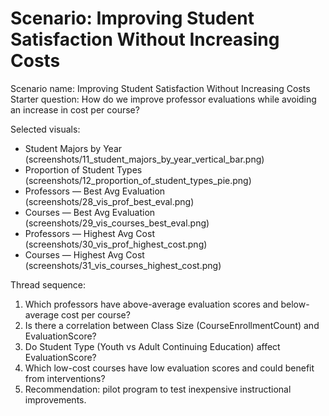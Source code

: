 # Scenario: Improving Student Satisfaction Without Increasing Costs

Scenario name: Improving Student Satisfaction Without Increasing Costs
Starter question: How do we improve professor evaluations while avoiding an increase in cost per course?

Selected visuals:
- Student Majors by Year (screenshots/11_student_majors_by_year_vertical_bar.png)
- Proportion of Student Types (screenshots/12_proportion_of_student_types_pie.png)
- Professors — Best Avg Evaluation (screenshots/28_vis_prof_best_eval.png)
- Courses — Best Avg Evaluation (screenshots/29_vis_courses_best_eval.png)
- Professors — Highest Avg Cost (screenshots/30_vis_prof_highest_cost.png)
- Courses — Highest Avg Cost (screenshots/31_vis_courses_highest_cost.png)

Thread sequence:
1. Which professors have above-average evaluation scores and below-average cost per course?
2. Is there a correlation between Class Size (CourseEnrollmentCount) and EvaluationScore?
3. Do Student Type (Youth vs Adult Continuing Education) affect EvaluationScore?
4. Which low-cost courses have low evaluation scores and could benefit from interventions?
5. Recommendation: pilot program to test inexpensive instructional improvements.
